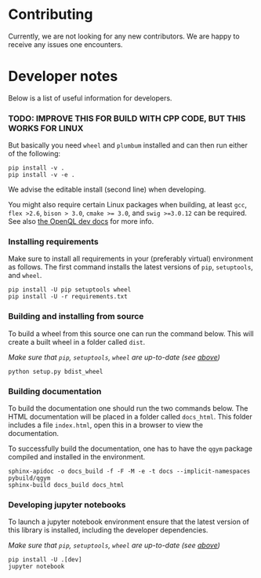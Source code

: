 # Contributing
Currently, we are not looking for any new contributors. We are happy to receive any issues one encounters.

# Developer notes
Below is a list of useful information for developers.

### TODO: IMPROVE THIS FOR BUILD WITH CPP CODE, BUT THIS WORKS FOR LINUX
But basically you need `wheel` and `plumbum` installed and can then run either of the following:
```commandline
pip install -v .
pip install -v -e .
```
We advise the editable install (second line) when developing.

You might also require certain Linux packages when building, at least `gcc`, `flex >2.6`, `bison > 3.0`, `cmake >= 3.0`,
and `swig >=3.0.12` can be required. See also [the OpenQL dev docs](https://openql.readthedocs.io/en/latest/developer/build.html)
for more info.

### Installing requirements
Make sure to install all requirements in your (preferably virtual) environment as follows.
The first command installs the latest versions of `pip`, `setuptools`, and `wheel`.
```commandline
pip install -U pip setuptools wheel
pip install -U -r requirements.txt
```

### Building and installing from source
To build a wheel from this source one can run the command below.
This will create a built wheel in a folder called `dist`.

_Make sure that `pip`, `setuptools`, `wheel` are up-to-date (see [above](#installing-requirements))_
```commandline
python setup.py bdist_wheel
```

### Building documentation
To build the documentation one should run the two commands below.
The HTML documentation will be placed in a folder called `docs_html`. This folder includes a file `index.html`, open this
in a browser to view the documentation.

To successfully build the documentation, one has to have the `qgym` package compiled and installed in the environment.
```commandline
sphinx-apidoc -o docs_build -f -F -M -e -t docs --implicit-namespaces pybuild/qgym
sphinx-build docs_build docs_html
```

### Developing jupyter notebooks
To launch a jupyter notebook environment ensure that the latest version of this library is installed,
including the developer dependencies.

_Make sure that `pip`, `setuptools`, `wheel` are up-to-date (see [above](#installing-requirements))_
```commandline
pip install -U .[dev]
jupyter notebook
```